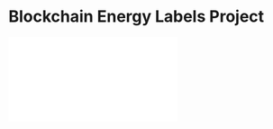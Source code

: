 # Blockchain Energy Labels Project
![Project Proposal Image](file:///Users/devanshuhaldar/Desktop/RPI/Blockchain-Energy-Labels/Project_Proposal.pdf)